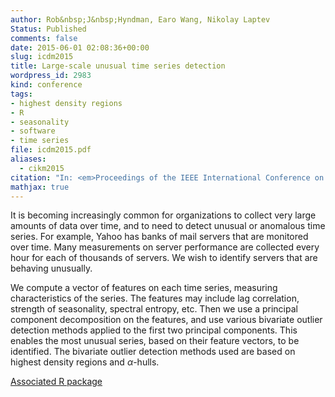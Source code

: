 ```yaml
---
author: Rob&nbsp;J&nbsp;Hyndman, Earo Wang, Nikolay Laptev
Status: Published
comments: false
date: 2015-06-01 02:08:36+00:00
slug: icdm2015
title: Large-scale unusual time series detection
wordpress_id: 2983
kind: conference
tags:
- highest density regions
- R
- seasonality
- software
- time series
file: icdm2015.pdf
aliases: 
  - cikm2015
citation: "In: <em>Proceedings of the IEEE International Conference on Data Mining</em>. Atlantic City, NJ, USA. 14–17 November 2015"
mathjax: true
---
```



It is becoming increasingly common for organizations to collect very large amounts of data over time, and to need to detect unusual or anomalous time series. For example, Yahoo has banks of mail servers that are monitored over time. Many measurements on server performance are collected every hour for each of thousands of servers. We wish to identify servers that are behaving unusually.

We compute a vector of features on each time series, measuring characteristics of the series. The features may include lag correlation, strength of seasonality, spectral entropy, etc. Then we use a principal component decomposition on the features, and use various bivariate outlier detection methods applied to the first two principal components. This enables the most unusual series, based on their feature vectors, to be identified. The bivariate outlier detection methods used are based on highest density regions and $\alpha$-hulls.


[Associated R package](http://github.com/robjhyndman/anomalous)
